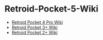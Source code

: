 # Retroid-Pocket-5-Wiki

* [Retroid Pocket 4 Pro Wiki](https://github.com/Jetup13/Retroid-Pocket-4-Pro-Wiki/wiki)
* [Retroid Pocket 3+ Wiki](https://github.com/Jetup13/Retroid-Pocket-3-Plus-Wiki/wiki)
* [Retroid Pocket 2+ Wiki](https://github.com/Jetup13/Retroid-Pocket-2-Plus-Wiki/wiki)
